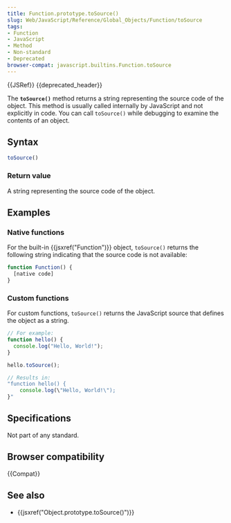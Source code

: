 ```yaml
---
title: Function.prototype.toSource()
slug: Web/JavaScript/Reference/Global_Objects/Function/toSource
tags:
- Function
- JavaScript
- Method
- Non-standard
- Deprecated
browser-compat: javascript.builtins.Function.toSource
---
```

{{JSRef}} {{deprecated_header}}

The **`toSource()`** method returns a string representing the source code of the
object. This method is usually called internally by JavaScript and not
explicitly in code. You can call `toSource()` while debugging to examine the
contents of an object.

## Syntax

```js
toSource()
```

### Return value

A string representing the source code of the object.

## Examples

### Native functions

For the built-in {{jsxref("Function")}} object, `toSource()` returns the
following string indicating that the source code is not available:

```js
function Function() {
  [native code]
}
```

### Custom functions

For custom functions, `toSource()` returns the JavaScript source that defines
the object as a string.

```js
// For example:
function hello() {
  console.log("Hello, World!");
}

hello.toSource();
```

```js
// Results in:
"function hello() {
    console.log(\"Hello, World!\");
}"
```

## Specifications

Not part of any standard.

## Browser compatibility

{{Compat}}

## See also

*   {{jsxref("Object.prototype.toSource()")}}
